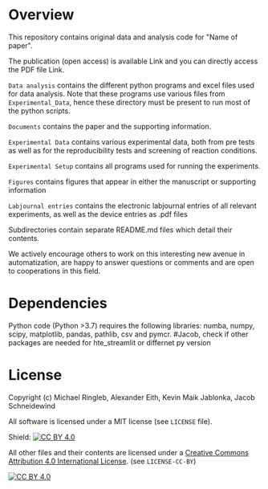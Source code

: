 # Overview

This repository contains original data and analysis code for "Name of paper".

The publication (open access) is available Link and you can directly access the PDF file Link.

`Data analysis` contains the different python programs and excel files used for data analysis. Note that these programs use various files from `Experimental_Data`, hence these directory must be present to run most of the python scripts.

`Documents` contains the paper and the supporting information.

`Experimental Data` contains various experimental data, both from pre tests as well as for the reproducibility tests and screening of reaction conditions.

`Experimental Setup` contains all programs used for running the experiments.

`Figures` contains figures that appear in either the manuscript or supporting information

`Labjournal entries` contains the electronic labjournal entries of all relevant experiments, as well as the device entries as .pdf files

Subdirectories contain separate README.md files which detail their contents.

We actively encourage others to work on this interesting new avenue in automatization, are happy to answer questions or comments and are open to cooperations in this field.

# Dependencies

Python code (Python >3.7) requires the following libraries: numba, numpy, scipy, matplotlib, pandas, pathlib, csv and pymcr. #Jacob, check if other packages are needed for hte_streamlit or differnet py version


# License

Copyright (c) Michael Ringleb, Alexander Eith, Kevin Maik Jablonka, Jacob Schneidewind

All software is licensed under a MIT license (see `LICENSE` file).

Shield: [![CC BY 4.0][cc-by-shield]][cc-by]

All other files and their contents are licensed under a
[Creative Commons Attribution 4.0 International License][cc-by]. (see `LICENSE-CC-BY`)

[![CC BY 4.0][cc-by-image]][cc-by]

[cc-by]: http://creativecommons.org/licenses/by/4.0/
[cc-by-image]: https://i.creativecommons.org/l/by/4.0/88x31.png
[cc-by-shield]: https://img.shields.io/badge/License-CC%20BY%204.0-lightgrey.svg
